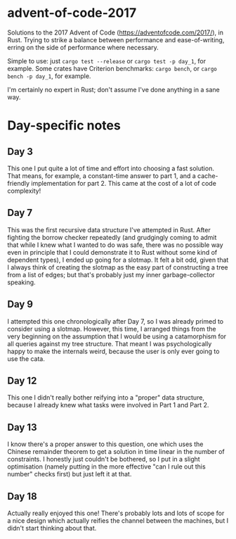 # advent-of-code-2017
Solutions to the 2017 Advent of Code (https://adventofcode.com/2017/), in Rust.
Trying to strike a balance between performance and ease-of-writing, erring on the side of performance where necessary.

Simple to use: just `cargo test --release` or `cargo test -p day_1`, for example.
Some crates have Criterion benchmarks: `cargo bench`, or `cargo bench -p day_1`, for example.

I'm certainly no expert in Rust; don't assume I've done anything in a sane way.

# Day-specific notes

## Day 3

This one I put quite a lot of time and effort into choosing a fast solution.
That means, for example, a constant-time answer to part 1, and a cache-friendly implementation for part 2.
This came at the cost of a lot of code complexity!

## Day 7

This was the first recursive data structure I've attempted in Rust.
After fighting the borrow checker repeatedly (and grudgingly coming to admit that while I knew what I wanted to do was safe, there was no possible way even in principle that I could demonstrate it to Rust without some kind of dependent types), I ended up going for a slotmap.
It felt a bit odd, given that I always think of creating the slotmap as the easy part of constructing a tree from a list of edges; but that's probably just my inner garbage-collector speaking.

## Day 9

I attempted this one chronologically after Day 7, so I was already primed to consider using a slotmap.
However, this time, I arranged things from the very beginning on the assumption that I would be using a catamorphism for all queries against my tree structure.
That meant I was psychologically happy to make the internals weird, because the user is only ever going to use the cata.

## Day 12

This one I didn't really bother reifying into a "proper" data structure, because I already knew what tasks were involved in Part 1 and Part 2.

## Day 13

I know there's a proper answer to this question, one which uses the Chinese remainder theorem to get a solution in time linear in the number of constraints.
I honestly just couldn't be bothered, so I put in a slight optimisation (namely putting in the more effective "can I rule out this number" checks first) but just left it at that.

## Day 18

Actually really enjoyed this one!
There's probably lots and lots of scope for a nice design which actually reifies the channel between the machines, but I didn't start thinking about that.
